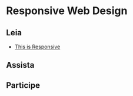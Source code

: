 # Responsive Web Design


## Leia
* [This is Responsive](http://bradfrost.github.io/this-is-responsive/)

## Assista

## Participe


